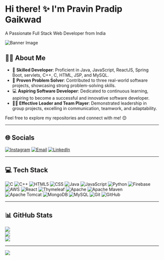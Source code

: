 
# Hi there! ✨ I'm **Pravin Pradip Gaikwad**  
A Passionate Full Stack Web Developer from India

![Banner Image](https://via.placeholder.com/1200x400.png?text=Welcome+to+Pravin+Gaikwad's+GitHub)

## 🙋‍♂️ About Me

- 🔭 **Skilled Developer**: Proficient in Java, JavaScript, ReactJS, Spring Boot, servlets, C++, C, HTML, JSP, and MySQL.
- 🌱 **Proven Problem Solver**: Contributed to three real-world software projects, showcasing strong problem-solving skills.
- 💻 **Aspiring Software Developer**: Dedicated to continuous learning, aspiring to become a successful and innovative software developer.
- 👩‍🎓 **Effective Leader and Team Player**: Demonstrated leadership in group projects, excelling in communication, teamwork, and adaptability.

Feel free to explore my repositories and connect with me! 😊

---

## 🌐 Socials
[![Instagram](https://img.shields.io/badge/Instagram-%23E4405F.svg?logo=Instagram&logoColor=white)](https://instagram.com/Pravin_Gaikwad_2359) 
[![Email](https://img.shields.io/badge/Email-%23D14836.svg?logo=gmail&logoColor=white)](mailto:gaikwadpravin667@gmail.com)
[![LinkedIn](https://img.shields.io/badge/LinkedIn-%230077B5.svg?logo=linkedin&logoColor=white)](https://www.linkedin.com/in/pravin-gaikwad-1a5924282/?trk=opento_sprofile_details)  




---

## 💻 Tech Stack
![C](https://img.shields.io/badge/c-%2300599C.svg?style=for-the-badge&logo=c&logoColor=white) 
![C++](https://img.shields.io/badge/c++-%2300599C.svg?style=for-the-badge&logo=c%2B%2B&logoColor=white) 
![HTML5](https://img.shields.io/badge/html5-%23E34F26.svg?style=for-the-badge&logo=html5&logoColor=white) 
![CSS](https://img.shields.io/badge/css-%23E34F26.svg?style=for-the-badge&logo=css&logoColor=white) 
![Java](https://img.shields.io/badge/java-%23ED8B00.svg?style=for-the-badge&logo=openjdk&logoColor=white) 
![JavaScript](https://img.shields.io/badge/javascript-%23323330.svg?style=for-the-badge&logo=javascript&logoColor=%23F7DF1E) 
![Python](https://img.shields.io/badge/python-3670A0?style=for-the-badge&logo=python&logoColor=ffdd54) 
![Firebase](https://img.shields.io/badge/firebase-%23039BE5.svg?style=for-the-badge&logo=firebase) 
![AWS](https://img.shields.io/badge/AWS-%23FF9900.svg?style=for-the-badge&logo=amazon-aws&logoColor=white) 
![React](https://img.shields.io/badge/react-%2320232a.svg?style=for-the-badge&logo=react&logoColor=%2361DAFB) 
![Thymeleaf](https://img.shields.io/badge/Thymeleaf-%23005C0F.svg?style=for-the-badge&logo=Thymeleaf&logoColor=white) 
![Apache](https://img.shields.io/badge/apache-%23D42029.svg?style=for-the-badge&logo=apache&logoColor=white) 
![Apache Maven](https://img.shields.io/badge/Apache%20Maven-C71A36?style=for-the-badge&logo=Apache%20Maven&logoColor=white) 
![Apache Tomcat](https://img.shields.io/badge/apache%20tomcat-%23F8DC75.svg?style=for-the-badge&logo=apache-tomcat&logoColor=black) 
![MongoDB](https://img.shields.io/badge/MongoDB-%234ea94b.svg?style=for-the-badge&logo=mongodb&logoColor=white) 
![MySQL](https://img.shields.io/badge/mysql-4479A1.svg?style=for-the-badge&logo=mysql&logoColor=white) 
![Git](https://img.shields.io/badge/git-%23F05033.svg?style=for-the-badge&logo=git&logoColor=white) 
![GitHub](https://img.shields.io/badge/github-%23121011.svg?style=for-the-badge&logo=github&logoColor=white)

---

## 📊 GitHub Stats
![](https://github-readme-stats.vercel.app/api?username=Gaikwad2359&theme=dark&hide_border=false&include_all_commits=false&count_private=false)<br/>
![](https://github-readme-streak-stats.herokuapp.com/?user=Gaikwad2359&theme=dark&hide_border=false)<br/>
![](https://github-readme-stats.vercel.app/api/top-langs/?username=Gaikwad2359&theme=dark&hide_border=false&include_all_commits=false&count_private=false&layout=compact)

---

[![](https://visitcount.itsvg.in/api?id=Gaikwad2359&icon=0&color=0)](https://visitcount.itsvg.in)

<!-- Proudly created with GPRM ( https://gprm.itsvg.in ) -->
